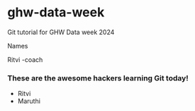 # ghw-data-week
Git tutorial for GHW Data week 2024 

Names 

Ritvi -coach

### These are the awesome hackers learning Git today!

- Ritvi
- Maruthi
